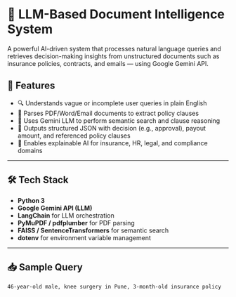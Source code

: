 # 🧠 LLM-Based Document Intelligence System

A powerful AI-driven system that processes natural language queries and retrieves decision-making insights from unstructured documents such as insurance policies, contracts, and emails — using Google Gemini API.

## 🚀 Features

- 🔍 Understands vague or incomplete user queries in plain English
- 📄 Parses PDF/Word/Email documents to extract policy clauses
- 🤖 Uses Gemini LLM to perform semantic search and clause reasoning
- 🧾 Outputs structured JSON with decision (e.g., approval), payout amount, and referenced policy clauses
- 🧠 Enables explainable AI for insurance, HR, legal, and compliance domains

---

## 🛠️ Tech Stack

- **Python 3**
- **Google Gemini API (LLM)**
- **LangChain** for LLM orchestration
- **PyMuPDF / pdfplumber** for PDF parsing
- **FAISS / SentenceTransformers** for semantic search
- **dotenv** for environment variable management

---

## 📥 Sample Query

```text
46-year-old male, knee surgery in Pune, 3-month-old insurance policy
